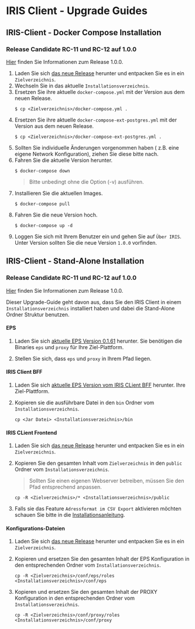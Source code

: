 # IRIS Client - Upgrade Guides

## IRIS-Client - Docker Compose Installation

### Release Candidate RC-11 und RC-12 auf 1.0.0

[Hier](https://github.com/iris-connect/iris-client/releases/tag/v1.0.0) finden Sie Informationen zum Release 1.0.0.

1. Laden Sie sich [das neue Release](https://github.com/iris-connect/iris-client/releases/download/v1.0.0/deployment-1.0.0.zip) herunter und entpacken Sie es in ein `Zielverzeichnis`. 
2. Wechseln Sie in das aktuelle `Installationsverzeichnis`.
3. Ersetzen Sie ihre aktuelle `docker-compose.yml` mit der Version aus dem neuen Release. 
    ```
    $ cp <Zielverzeichnis>/docker-compose.yml .
    ```
4. Ersetzen Sie ihre aktuelle `docker-compose-ext-postgres.yml` mit der Version aus dem neuen Release. 
    ```
    $ cp <Zielverzeichnis>/docker-compose-ext-postgres.yml .
    ```    
5. Sollten Sie individuelle Änderungen vorgenommen haben ( z.B. eine eigene Network Konfiguration), ziehen Sie diese bitte nach. 
6. Fahren Sie die aktuelle Version herunter. 
    ```
    $ docker-compose down
    ```    
    > Bitte unbedingt ohne die Option (-v) ausführen. 
7. Installieren Sie die aktuellen Images.
    ```
    $ docker-compose pull
    ```
8. Fahren Sie die neue Version hoch.
    ```
    $ docker-compose up -d
    ```
9. Loggen Sie sich mit Ihrem Benutzer ein und gehen Sie auf `Über IRIS`. Unter Version sollten Sie die neue Version `1.0.0` vorfinden. 

## IRIS-Client - Stand-Alone Installation 

### Release Candidate RC-11 und RC-12 auf 1.0.0

[Hier](https://github.com/iris-connect/iris-client/releases/tag/v1.0.0) finden Sie Informationen zum Release 1.0.0.

Dieser Upgrade-Guide geht davon aus, dass Sie den IRIS Client in einem `Installationsverzeichnis` installiert haben und dabei die Stand-Alone Ordner Struktur benutzen.

#### EPS

1. Laden Sie sich [aktuelle EPS Version 0.1.61](https://github.com/iris-connect/eps/releases/tag/v0.1.61) herunter. Sie benötigen die Binaries `eps` und `proxy` für Ihre Ziel-Plattform. 

2. Stellen Sie sich, dass `eps` und `proxy` in Ihrem Pfad liegen. 

#### IRIS Client BFF

1. Laden Sie sich [aktuelle EPS Version vom IRIS CLient BFF](https://github.com/iris-connect/iris-client/releases/download/v1.0.0/iris-client-bff-1.0.0.jar) herunter. Ihre Ziel-Plattform. 

2. Kopieren sie die ausführbare Datei in den `bin` Ordner vom `Installationsverzeichnis`.  

    ```
    cp <Jar Datei> <Installationsverzeichnis>/bin
    ```

#### IRIS CLient Frontend

1. Laden Sie sich [das neue Release](https://github.com/iris-connect/iris-client/releases/download/v1.0.0/iris-client-fe-1.0.0.zip) herunter und entpacken Sie es in ein `Zielverzeichnis`. 

2. Kopieren Sie den gesamten Inhalt vom `Zielverzeichnis` in den `public` Ordner vom `Installationsverzeichnis`.
    > Sollten Sie einen eigenen Webserver betreiben, müssen Sie den Pfad entsprechend anpassen. 
    ```
    cp -R <Zielverzeichnis>/* <Installationsverzeichnis>/public
    ```
3. Falls sie das Feature `Adressformat im CSV Export` aktivieren möchten schauen Sie bitte in die [Installationsanleitung](../../stand-alone-deployment/README.md).

#### Konfigurations-Dateien

1. Laden Sie sich [das neue Release](https://github.com/iris-connect/iris-client/releases/download/v1.0.0/stand-alone-deployment-1.0.0.zip) herunter und entpacken Sie es in ein `Zielverzeichnis`. 

2. Kopieren und ersetzen Sie den gesamten Inhalt der EPS Konfiguration in den entsprechenden Ordner vom `Installationsverzeichnis`.
    ```
    cp -R <Zielverzeichnis>/conf/eps/roles <Installationsverzeichnis>/conf/eps    
    ```

3. Kopieren und ersetzen Sie den gesamten Inhalt der PROXY Konfiguration in den entsprechenden Ordner vom `Installationsverzeichnis`.
    ```
    cp -R <Zielverzeichnis>/conf/proxy/roles <Installationsverzeichnis>/conf/proxy    
    ```
